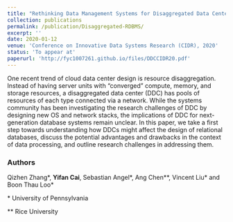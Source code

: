 ```yaml
---
title: "Rethinking Data Management Systems for Disaggregated Data Centers"
collection: publications
permalink: /publication/Disaggregated-RDBMS/
excerpt: ''
date: 2020-01-12
venue: 'Conference on Innovative Data Systems Research (CIDR), 2020'
status: 'To appear at'
paperurl: 'http://fyc1007261.github.io/files/DDCCIDR20.pdf'
---
```


One recent trend of cloud data center design is resource disaggregation. Instead of having server units with “converged” compute, memory, and storage resources, a disaggregated data center (DDC) has pools of  resources of each type connected via a network. While the systems community has been investigating the research challenges of DDC by designing new OS and network stacks, the implications of DDC for next-generation database systems remain unclear. In this paper, we take a first step towards understanding how DDCs might affect the design of relational databases, discuss the potential advantages and drawbacks in the context of data processing, and outline research challenges in addressing them.



### Authors 

Qizhen Zhang\*, **Yifan Cai**, Sebastian Angel\*, Ang Chen\*\*, Vincent Liu\* and Boon Thau Loo\*

\* University of Pennsylvania

\** Rice University